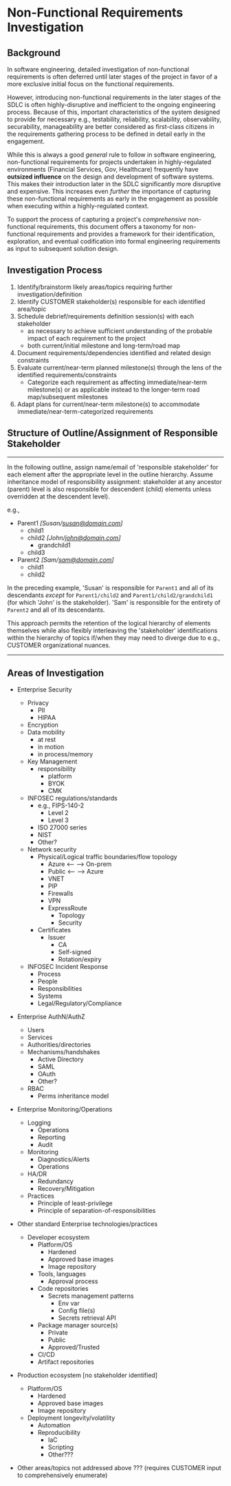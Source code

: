 # Non-Functional Requirements Investigation

## Background

In software engineering, detailed investigation of non-functional requirements is often deferred until later stages of the project in favor of a more exclusive initial focus on the functional requirements.

However, introducing non-functional requirements in the later stages of the SDLC is often highly-disruptive and inefficient to the ongoing engineering process.  Because of this, important characteristics of the system designed to provide for necessary e.g., testability, reliability, scalability, observability, securability, manageability are better considered as first-class citizens in the requirements gathering process to be defined in detail early in the engagement.

While this is always a good _general_ rule to follow in software engineering, non-functional requirements for projects undertaken in highly-regulated environments (Financial Services, Gov, Healthcare) frequently have __outsized influence__ on the design and development of software systems. This makes their introduction later in the SDLC significantly more disruptive and expensive.  This increases even _further_ the importance of capturing these non-functional requirements as early in the engagement as possible when executing within a highly-regulated context.

To support the process of capturing a project's _comprehensive_ non-functional requirements, this document offers a taxonomy for non-functional requirements and provides a framework for their identification, exploration, and eventual codification into formal engineering requirements as input to subsequent solution design.

## Investigation Process

1. Identify/brainstorm likely areas/topics requiring further investigation/definition
1. Identify CUSTOMER stakeholder(s) responsible for each identified area/topic
1. Schedule debrief/requirements definition session(s) with each stakeholder
    * as necessary to achieve sufficient understanding of the probable impact of each requirement to the project
    * both current/initial milestone and long-term/road map
1. Document requirements/dependencies identified and related design constraints
1. Evaluate current/near-term planned milestone(s) through the lens of the identified requirements/constraints
    * Categorize each requirement as affecting immediate/near-term milestone(s) or as applicable instead to the longer-term road map/subsequent milestones
1. Adapt plans for current/near-term milestone(s) to accommodate immediate/near-term-categorized requirements

## Structure of Outline/Assignment of Responsible Stakeholder

***
In the following outline, assign name/email of 'responsible stakeholder' for each element after the appropriate level in the outline hierarchy.  Assume inheritance model of responsibility assignment: stakeholder at any ancestor (parent) level is also responsible for descendent (child) elements unless overridden at the descendent level).

e.g.,

* Parent1 *[Susan/susan@domain.com]*
  * child1
  * child2 *[John/john@domain.com]*
    * grandchild1
  * child3
* Parent2 *[Sam/sam@domain.com]*
  * child1
  * child2

In the preceding example, 'Susan' is responsible for `Parent1` and all of its descendants _except_ for `Parent1/child2` and `Parent1/child2/grandchild1`  (for which 'John' is the stakeholder).  'Sam' is responsible for the entirety of `Parent2` and all of its descendants.

This approach permits the retention of the logical hierarchy of elements themselves while also flexibly interleaving the 'stakeholder' identifications within the hierarchy of topics if/when they may need to diverge due to e.g., CUSTOMER organizational nuances.

***

## Areas of Investigation

* Enterprise Security
  * Privacy
    * PII
    * HIPAA
  * Encryption
  * Data mobility
    * at rest
    * in motion
    * in process/memory
  * Key Management
    * responsibility
      * platform
      * BYOK
      * CMK
  * INFOSEC regulations/standards
    * e.g., FIPS-140-2
      * Level 2
      * Level 3
    * ISO 27000 series
    * NIST
    * Other?
  * Network security
    * Physical/Logical traffic boundaries/flow topology
      * Azure <-- --> On-prem
      * Public <-- --> Azure
      * VNET
      * PIP
      * Firewalls
      * VPN
      * ExpressRoute
        * Topology
        * Security
    * Certificates
      * Issuer
        * CA
        * Self-signed
        * Rotation/expiry
  * INFOSEC Incident Response
    * Process
    * People
    * Responsibilities
    * Systems
    * Legal/Regulatory/Compliance
* Enterprise AuthN/AuthZ
  * Users
  * Services
  * Authorities/directories
  * Mechanisms/handshakes
    * Active Directory
    * SAML
    * OAuth
    * Other?
  * RBAC
    * Perms inheritance model
* Enterprise Monitoring/Operations
  * Logging
    * Operations
    * Reporting
    * Audit
  * Monitoring
    * Diagnostics/Alerts
    * Operations
  * HA/DR
    * Redundancy
    * Recovery/Mitigation
  * Practices
    * Principle of least-privilege
    * Principle of separation-of-responsibilities
* Other standard Enterprise technologies/practices
  * Developer ecosystem
    * Platform/OS
      * Hardened
      * Approved base images
      * Image repository
    * Tools, languages
      * Approval process
    * Code repositories
      * Secrets management patterns
        * Env var
        * Config file(s)
        * Secrets retrieval API
    * Package manager source(s)
      * Private
      * Public
      * Approved/Trusted
    * CI/CD
    * Artifact repositories
* Production ecosystem [no stakeholder identified]
  * Platform/OS
    * Hardened
    * Approved base images
    * Image repository
  * Deployment longevity/volatility
    * Automation
    * Reproducibility
      * IaC
      * Scripting
      * Other???

* Other areas/topics not addressed above ??? (requires CUSTOMER input to comprehensively enumerate)
